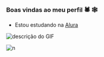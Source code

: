 ### Boas vindas ao meu perfil 🕷 🕸


- Estou estudando na [Alura](https://www.alura.com.br)
  
![descrição do GIF](https://user-images.githubusercontent.com/58959408/232639433-cb0aea21-66f0-4508-a771-85e2089c5a87.gif)

![n](https://encrypted-tbn0.gstatic.com/images?q=tbn:ANd9GcQngCCBvX7msTB0nIVsYMOF_odKhb_uNz2YeA&usqp=CAU)

